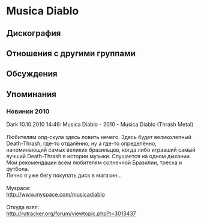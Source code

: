 # Musica Diablo



## Дискография


## Отношения с другими группами


## Обсуждения


## Упоминания

### Новинки 2010

Dark 10.10.2010 14:46:
Musica Diablo - 2010 - Musica Diablo (Thrash Metal)<BR><BR>Любителям олд-скула здесь ловить нечего. Здесь будет великолепный Death-Thrash, где-то отдалённо, ну а где-то определённо, напоминающий самых великих бразильцев, когда либо игравший самый лучший Death-Thrash в истории музыки. Слушается на одном дыхании. Мои рекомендации всем любителям солнечной Бразилии, тресха и футбола.<BR>Лично я уже бегу покупать диск в магазин...<BR><BR>Myspace:<BR><A HREF="http://www.myspace.com/musicadiablo" TARGET="_blank">http://www.myspace.com/musicadiablo</A><BR><BR>Откуда взял:<BR><A HREF="http://rutracker.org/forum/viewtopic.php?t=3013437" TARGET="_blank">http://rutracker.org/forum/viewtopic.php?t=3013437</A>

